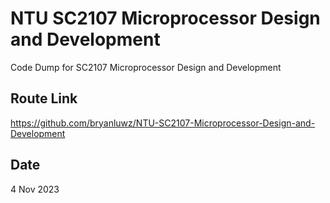 # NTU SC2107 Microprocessor Design and Development

Code Dump for SC2107 Microprocessor Design and Development

## Route Link

https://github.com/bryanluwz/NTU-SC2107-Microprocessor-Design-and-Development

## Date

4 Nov 2023
